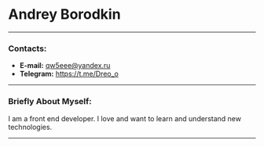 # Andrey Borodkin

---

### Contacts:

- **E-mail:** qw5eee@yandex.ru
- **Telegram:** https://t.me/Dreo_o

---

### Briefly About Myself:

I am a front end developer. I love and want to learn and understand new technologies.

---

